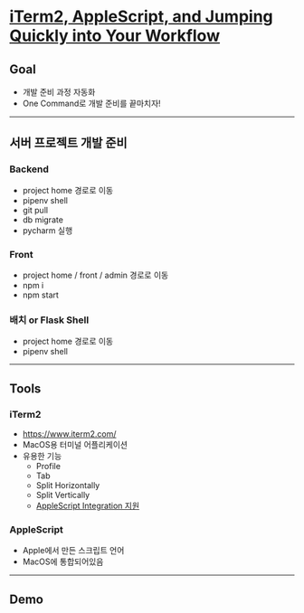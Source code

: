 # [iTerm2, AppleScript, and Jumping Quickly into Your Workflow](https://medium.com/@sunskyearthwind/iterm-applescript-and-jumping-quickly-into-your-workflow-1849beabb5f7)

## Goal
* 개발 준비 과정 자동화
* One Command로 개발 준비를 끝마치자!

---

## 서버 프로젝트 개발 준비
### Backend
* project home 경로로 이동
* pipenv shell
* git pull
* db migrate
* pycharm 실행

### Front
* project home / front / admin 경로로 이동
* npm i
* npm start

### 배치 or Flask Shell
* project home 경로로 이동
* pipenv shell

---

## Tools

### iTerm2
- https://www.iterm2.com/
- MacOS용 터미널 어플리케이션
- 유용한 기능
  - Profile
  - Tab
  - Split Horizontally
  - Split Vertically
  - [AppleScript Integration 지원](https://www.iterm2.com/documentation-scripting.html)

### AppleScript  
  - Apple에서 만든 스크립트 언어
  - MacOS에 통합되어있음

---

## Demo

